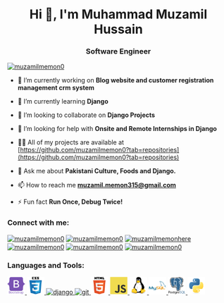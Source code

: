 <h1 align="center">Hi 👋, I'm Muhammad Muzamil Hussain</h1>
<h3 align="center">Software Engineer</h3>

<p align="left"> <a href="https://twitter.com/muzamilmemon0" target="blank"><img src="https://img.shields.io/twitter/follow/muzamilmemon0?logo=twitter&style=for-the-badge" alt="muzamilmemon0" /></a> </p>

- 🔭 I’m currently working on **Blog website and customer registration management crm system**

- 🌱 I’m currently learning **Django**

- 👯 I’m looking to collaborate on **Django Projects**

- 🤝 I’m looking for help with **Onsite and Remote Internships in Django**

- 👨‍💻 All of my projects are available at [https://github.com/muzamilmemon0?tab=repositories](https://github.com/muzamilmemon0?tab=repositories)

- 💬 Ask me about **Pakistani Culture, Foods and Django.**

- 📫 How to reach me **muzamil.memon315@gmail.com**

- ⚡ Fun fact **Run Once, Debug Twice!**

<h3 align="left">Connect with me:</h3>
<p align="left">
<a href="https://twitter.com/muzamilmemon0" target="blank"><img align="center" src="https://raw.githubusercontent.com/rahuldkjain/github-profile-readme-generator/master/src/images/icons/Social/twitter.svg" alt="muzamilmemon0" height="30" width="40" /></a>
<a href="https://linkedin.com/in/muzamilmemon0" target="blank"><img align="center" src="https://raw.githubusercontent.com/rahuldkjain/github-profile-readme-generator/master/src/images/icons/Social/linked-in-alt.svg" alt="muzamilmemon0" height="30" width="40" /></a>
<a href="https://fb.com/muzamilmemonhere" target="blank"><img align="center" src="https://raw.githubusercontent.com/rahuldkjain/github-profile-readme-generator/master/src/images/icons/Social/facebook.svg" alt="muzamilmemonhere" height="30" width="40" /></a>
<a href="https://instagram.com/muzamilmemon0" target="blank"><img align="center" src="https://raw.githubusercontent.com/rahuldkjain/github-profile-readme-generator/master/src/images/icons/Social/instagram.svg" alt="muzamilmemon0" height="30" width="40" /></a>
<a href="https://www.hackerrank.com/muzamilmemon0" target="blank"><img align="center" src="https://raw.githubusercontent.com/rahuldkjain/github-profile-readme-generator/master/src/images/icons/Social/hackerrank.svg" alt="muzamilmemon0" height="30" width="40" /></a>
<a href="https://www.leetcode.com/muzamilmemon0" target="blank"><img align="center" src="https://raw.githubusercontent.com/rahuldkjain/github-profile-readme-generator/master/src/images/icons/Social/leet-code.svg" alt="muzamilmemon0" height="30" width="40" /></a>
</p>

<h3 align="left">Languages and Tools:</h3>
<p align="left"> <a href="https://getbootstrap.com" target="_blank" rel="noreferrer"> <img src="https://raw.githubusercontent.com/devicons/devicon/master/icons/bootstrap/bootstrap-plain-wordmark.svg" alt="bootstrap" width="40" height="40"/> </a> <a href="https://www.w3schools.com/css/" target="_blank" rel="noreferrer"> <img src="https://raw.githubusercontent.com/devicons/devicon/master/icons/css3/css3-original-wordmark.svg" alt="css3" width="40" height="40"/> </a> <a href="https://www.djangoproject.com/" target="_blank" rel="noreferrer"> <img src="https://cdn.worldvectorlogo.com/logos/django.svg" alt="django" width="40" height="40"/> </a> <a href="https://git-scm.com/" target="_blank" rel="noreferrer"> <img src="https://www.vectorlogo.zone/logos/git-scm/git-scm-icon.svg" alt="git" width="40" height="40"/> </a> <a href="https://www.w3.org/html/" target="_blank" rel="noreferrer"> <img src="https://raw.githubusercontent.com/devicons/devicon/master/icons/html5/html5-original-wordmark.svg" alt="html5" width="40" height="40"/> </a> <a href="https://developer.mozilla.org/en-US/docs/Web/JavaScript" target="_blank" rel="noreferrer"> <img src="https://raw.githubusercontent.com/devicons/devicon/master/icons/javascript/javascript-original.svg" alt="javascript" width="40" height="40"/> </a> <a href="https://www.linux.org/" target="_blank" rel="noreferrer"> <img src="https://raw.githubusercontent.com/devicons/devicon/master/icons/linux/linux-original.svg" alt="linux" width="40" height="40"/> </a> <a href="https://www.mysql.com/" target="_blank" rel="noreferrer"> <img src="https://raw.githubusercontent.com/devicons/devicon/master/icons/mysql/mysql-original-wordmark.svg" alt="mysql" width="40" height="40"/> </a> <a href="https://www.postgresql.org" target="_blank" rel="noreferrer"> <img src="https://raw.githubusercontent.com/devicons/devicon/master/icons/postgresql/postgresql-original-wordmark.svg" alt="postgresql" width="40" height="40"/> </a> <a href="https://www.python.org" target="_blank" rel="noreferrer"> <img src="https://raw.githubusercontent.com/devicons/devicon/master/icons/python/python-original.svg" alt="python" width="40" height="40"/> </a> </p>


